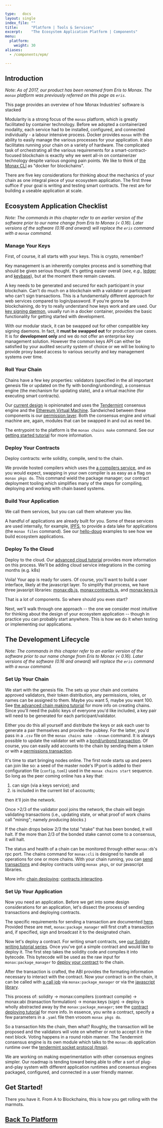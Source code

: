 ```yaml
---

type:   docs
layout: single
index_file: ""
title:      "Platform | Tools & Services"
excerpt:    "The Ecosystem Application Platform | Components"
menu:
  platform:
    weight: 30
aliases:
  - /components/epm/

---
```


## Introduction

<div class="note">
	<em>Note: As of 2017, our product has been renamed from Eris to Monax. The <code>monax</code> platform was previously referred on this page as <code>eris</code>.</em>
</div>

This page provides an overview of how Monax Industries' software is stacked

Modularity is a strong focus of the `monax` platform, which is greatly facilitated by container technology. Before we adopted a containerized modality, each service had to be installed, configured, and connected individually - a labour intensive process. Docker provides `monax` with the ability to easily manage the various processes for your application. It also facilitates running your chain on a variety of hardware. The complicated task of orchestrating all the various requirements for a smart-contract-focused blockchain is exactly why we went all-in on containerizer technology despite various ongoing pain points. We like to think of [the Monax CLI](https://github.com/monax/cli/blob/master/README.md) as "docker for blockchains".

There are five key considerations for thinking about the mechanics of your chain as one integral piece of your ecosystem application. The first three suffice if your goal is writing and testing smart contracts. The rest are for building a useable application at scale.

## Ecosystem Application Checklist

<div class="note">
	<em>Note: The commands in this chapter refer to an earlier version of the software prior to our name change from Eris to Monax (< 0.16). Later versions of the software (0.16 and onward) will replace the <code>eris</code> command with a <code>monax</code> command.</em>
</div>

### Manage Your Keys

First, of course, it all starts with your keys. This is crypto, remember?

Key management is an inherently complex process and is something that should be given serious thought. It's getting easier overall (*see, e.g.,* [ledger](https://www.ledger.co/) and [keybase](https://keybase.io/)), but at the moment there remain caveats.

A key needs to be generated and secured for each participant in your blockchain. Can't do much on a blockchain with a validator or participant who can't sign transactions. This is a fundamentally different approach for web services compared to login/password. If you're gonna be blockchaining, do try to really understand how keys work and are used. Our [key signing daemon](https://github.com/monax/keys), usually run in a docker container, provides the basic functionality for getting started with development.

With our modular stack, it can be swapped out for other compatible key signing daemons. In fact, it **must be swapped out** for production use cases. It is for **development only** and we do not offer an enterprise key management solution. However the common keys API can either be satisfied by your audited security system of choice or we will be looking to provide proxy based access to various security and key management systems over time.

### Roll Your Chain

Chains have a few key properties: validators (specified in the all important genesis file or updated on the fly with bonding/unbonding), a consensus engine (the mechanism for updating state), and a virtual machine (for executing smart contracts).

Our [current design](/platform/db) is opinionated and uses the [Tendermint](https://github.com/tendermint/tendermint) consensus engine and the [Ethereum Virtual Machine](https://github.com/ethereum/wiki/wiki/White-Paper). Sandwiched between these components is our [permission layer](https://github.com/monax/eris-db/blob/master/README.md). Both the consensus engine and virtual machine are, again, modules that can be swapped in and out as need be.

The entrypoint to the platform is the `monax chains make` command. See our [getting started tutorial](/docs/getting-started) for more information.

### Deploy Your Contracts

Deploy contracts: write solidity, compile, send to the chain.

We provide hosted compilers which uses the [a compilers service](https://github.com/monax/compilers), and as you would expect, swapping in your own compiler is as easy as a flag on `monax pkgs do`. This command wield the package manager; our contract deployment tooling which simplifies many of the steps for compiling, deploying and working with chain based systems. 

### Build Your Application

We call them services, but you can call them whatever you like.

A handful of applications are already built for you. Some of these services are used internally, for example, [IPFS](http://ipfs.io/), to provide a data lake for applications (the `monax files` command). See our [hello-doug](https://github.com/monax/hello-doug) examples to see how we build ecosystem applications.

### Deploy To the Cloud

Deploy to the cloud. Our [advanced cloud tutorial](/docs/chain-deploying) provides more information on this process. We'll be adding cloud service integrations in the coming months (e.g. k8s)

Voila! Your app is ready for users. Of course, you'll want to build a user interface, likely at the javascript layer. To simplify that process, we have three javasript libraries: [monax:db.js](https://github.com/monax/legacy-db.js/blob/master/README.md),  [monax:contracts.js](https://github.com/monax/legacy-contracts.js/blob/master/README.md), and [monax:keys.js](https://github.com/monax/legacy-keys.js/blob/master/README.md)

That is a lot of components. So where should you even start?

Next, we'll walk through one approach -- the one we consider most intuitive for thinking about the design of your ecosystem application -- though in practice you can probably start anywhere. This is how we do it when testing or implementing our applications.

## The Development Lifecycle

<div class="note">
	<em>Note: The commands in this chapter refer to an earlier version of the software prior to our name change from Eris to Monax (< 0.16). Later versions of the software (0.16 and onward) will replace the <code>eris</code> command with a <code>monax</code> command.</em>
</div>

### Set Up Your Chain

We start with the genesis file. The sets up your chain and contains approved validators, their token distribution, any permissions, roles, or names can be assigned to them. Maybe you want 5, maybe you want 100. See [the advanced chain making tutorial](/docs/chain-making) for more info on creating chains. Since you'll need the public keys of everyone you'd like included, a key pair will need to be generated for each participant/validator.

Either you do this all yourself and distribute the keys or ask each user to generate a pair themselves and provide the pubkey. For the latter, you'd pass in a `.csv` file on the `monax chains make --known` command. It is always possible to update the validator set with a [bond/unbond transaction](https://github.com/monax/cli/tree/master/tests/jobs_fixtures/app04-bonding_unbonding_rebonding_tx_and_validation_status). Of course, you can easily add accounts to the chain by sending them a token or with a [permissions transaction](https://github.com/monax/cli/tree/master/tests/jobs_fixtures/app03-basic_and_advanced_permission_txs_and_queries).

It's time to start bringing nodes online. The first node starts up and peers can join like so: a seed of the master node's IP:port is added to their configuration file (`config.toml`) used in the `monax chains start` sequence. So long as the peer coming online has a key that:

1. can sign (via a keys service); and
2. is included in the current list of accounts;

then it'll join the network.

Once >2/3 of the validator pool joins the network, the chain will begin validating transactions (i.e., updating state, or what proof of work chains call "mining"; namely _producing blocks_.)

If the chain drops below 2/3 the total "stake" that has been bonded, it will halt. If the more than 2/3 of the bonded stake cannot come to a consensus, it will halt.

The status and health of a chain can be monitored through either `monax:db`'s rpc port. The chains command for `monax:cli` is designed to handle all operations for one or more chains. With your chain running, you can [send transactions](https://github.com/monax/cli/tree/master/tests/jobs_fixtures/app00-basic_functionality_jobs) and deploy contracts using `monax pkgs`, or our javascript libraries.

More info: [chain deploying](/docs/chain-deploying); [contracts interacting](/docs/getting-started/#step-4-integrate-your-ecosystem-application).

### Set Up Your Application

Now you need an application. Before we get into some design considerations for an application, let's dissect the process of sending transactions and deploying contracts.

The specific requirements for sending a transaction are documented [here](/docs/specs/jobs_specification/#txJobs). Provided these are met, `monax:package_manager` will first craft a transaction and, if specified, sign and broadcast it to the designated chain.

Now let's deploy a contract. For writing smart contracts, see [our Solidity writing tutorial series](/docs/solidity/). Once you've got a simple contract and would like to deploy it. The first step takes the solidity code and compiles it into bytecode. This bytecode will be used as the raw input for `monax:package_manager` to [deploy your contract](/docs/specs/jobs_specification/#contractsJobs) to the chain.

After the transaction is crafted, the ABI provides the formating information necessary to interact with the contract. Now your contract is on the chain, it can be called with [a call job](/docs/specs/jobs_specification/#contractsJobs) via `monax:package_manager` or via the [javascript library](https://github.com/monax/legacy-contracts.js/blob/master/README.md).

This process of: solidity -> monax:compilers (contract compile) -> monax:abi (transaction formulation) -> monax:keys (sign) -> deploy is wholly abstracted away by the `monax:package_manager`; see the [contract deploying tutorial](/docs/getting-started/#step-4-integrate-your-ecosystem-application) for more info. In essence, you write a contract, specify a few parameters in a `.yaml` file then vrooom `monax pkgs do`.

So a transaction hits the chain, then what? Roughly, the transaction will be proposed and the validators will vote on whether or not to accept it in the next block. Voting happens in a round robin manner. The Tendermint consensus engine is its own module which talks to the `monax:db` application runtime over the  [tendermint socket protocol (tmsp)](http://tendermint.com/posts/tendermint-socket-protocol/).

We are working on making experimentation with other consensus engines simpler. Our roadmap is tending toward being able to offer a sort of plug-and-play system with different application runtimes and consensus engines packaged, configured, and connected in a user friendly manner.

## Get Started!

There you have it. From A to Blockchains, this is how you get rolling with the marmots.


## [<i class="fa fa-chevron-circle-left" aria-hidden="true"></i> Back To Platform](/platform/)
